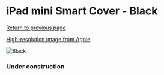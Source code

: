 # iPad mini Smart Cover - Black

[Return to previous page](/ipad_mini4)

[High-resolution image from Apple](https://store.storeimages.cdn-apple.com/8756/as-images.apple.com/is/MX4R2?wid=4500&hei=4500&fmt=png)

<div style="width: 384px"><img src="/everypreview/MX4R2.png" alt="Black"></div>

### Under construction
